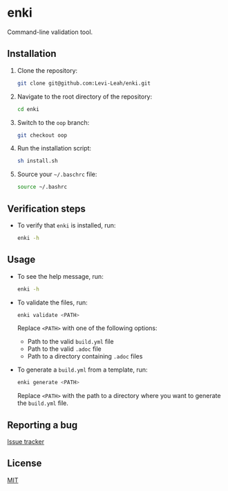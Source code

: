 # enki

Command-line validation tool.

## Installation

1. Clone the repository:
    ```bash
    git clone git@github.com:Levi-Leah/enki.git
    ```

1. Navigate to the root directory of the repository:
    ```bash
    cd enki
    ```

1. Switch to the `oop` branch:
    ```bash
    git checkout oop
    ```

1. Run the installation script:
    ```bash
    sh install.sh
    ```

1. Source your `~/.baschrc` file:
    ```bash
    source ~/.bashrc
    ```

## Verification steps

* To verify that `enki` is installed, run:
    ```bash
    enki -h
    ```

## Usage

* To see the help message, run:
    ```bash
    enki -h
    ```

* To validate the files, run:
    ```bash
    enki validate <PATH>
    ```
    Replace `<PATH>` with one of the following options:

    * Path to the valid `build.yml` file
    * Path to the valid `.adoc` file
    * Path to a directory containing `.adoc` files

* To generate a `build.yml` from a template, run:
    ```bash
    enki generate <PATH>
    ```
    Replace `<PATH>` with the path to a directory where you want to generate the `build.yml` file.

## Reporting a bug
[Issue tracker](https://github.com/Levi-Leah/enki/issues)


## License
[MIT](https://choosealicense.com/licenses/mit/)
